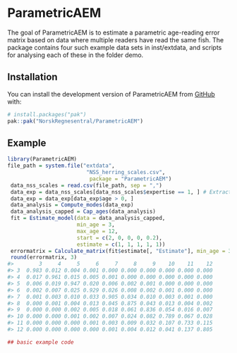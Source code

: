 
<!-- README.md is generated from README.Rmd. Please edit that file -->

# ParametricAEM

<!-- badges: start -->
<!-- badges: end -->

The goal of ParametricAEM is to estimate a parametric age-reading error
matrix based on data where multiple readers have read the same fish. The
package contains four such example data sets in inst/extdata, and
scripts for analysing each of these in the folder demo.

## Installation

You can install the development version of ParametricAEM from
[GitHub](https://github.com/) with:

``` r
# install.packages("pak")
pak::pak("NorskRegnesentral/ParametricAEM")
```

## Example

``` r
library(ParametricAEM)
file_path = system.file("extdata",
                         "NSS_herring_scales.csv",
                          package = "ParametricAEM")
 data_nss_scales = read.csv(file_path, sep = ",")
 data_exp = data_nss_scales[data_nss_scales$expertise == 1, ] # Extract experts
 data_exp = data_exp[data_exp$age > 0, ]
 data_analysis = Compute_modes(data_exp)
 data_analysis_capped = Cap_ages(data_analysis)
 fit = Estimate_model(data = data_analysis_capped,
                      min_age = 3,
                      max_age = 12,
                      start = c(2, 0, 0, 0, 0.2),
                      estimate = c(1, 1, 1, 1, 1))
 errormatrix = Calculate_matrix(fit$estimate[, "Estimate"], min_age = 3, max_age = 12)
 round(errormatrix, 3)
#>        3     4     5     6     7     8     9    10    11    12
#> 3  0.983 0.012 0.004 0.001 0.000 0.000 0.000 0.000 0.000 0.000
#> 4  0.017 0.961 0.015 0.005 0.001 0.000 0.000 0.000 0.000 0.000
#> 5  0.006 0.019 0.947 0.020 0.006 0.002 0.001 0.000 0.000 0.000
#> 6  0.002 0.007 0.025 0.929 0.026 0.008 0.002 0.001 0.000 0.000
#> 7  0.001 0.003 0.010 0.033 0.905 0.034 0.010 0.003 0.001 0.000
#> 8  0.000 0.001 0.004 0.013 0.045 0.875 0.043 0.013 0.004 0.002
#> 9  0.000 0.000 0.002 0.005 0.018 0.061 0.836 0.054 0.016 0.007
#> 10 0.000 0.000 0.001 0.002 0.007 0.024 0.082 0.789 0.067 0.028
#> 11 0.000 0.000 0.000 0.001 0.003 0.009 0.032 0.107 0.733 0.115
#> 12 0.000 0.000 0.000 0.000 0.001 0.004 0.012 0.041 0.137 0.805

## basic example code
```
